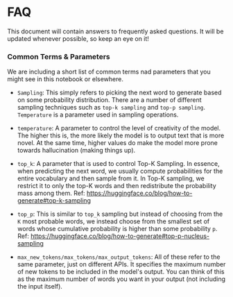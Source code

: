 # FAQ

This document will contain answers to frequently asked questions. It will be updated whenever possible, so keep an eye on it!

### Common Terms & Parameters

We are including a short list of common terms nad parameters that you might see in this notebook or elsewhere. 

* `Sampling`: This simply refers to picking the next word to generate based on some probability distribution. There are a number of different sampling techniques such as `top-k sampling` and `top-p sampling`. `Temperature` is a parameter used in sampling operations. 

* `temperature`: A parameter to control the level of creativity of the model. The higher this is, the more likely the model is to output text that is more novel. At the same time, higher values do make the model more prone towards hallucination (making things up). 

* `top_k`: A parameter that is used to control Top-K Sampling. In essence, when predicting the next word, we usually compute probabilities for the entire vocabulary and then sample from it. In Top-K sampling, we restrict it to only the top-K words and then redistribute the probability mass among them. Ref: https://huggingface.co/blog/how-to-generate#top-k-sampling

* `top_p`: This is similar to `top_k` sampling but instead of choosing from the `K` most probable words, we instead choose from the smallest set of words whose cumulative probability is higher than some probability `p`. Ref: https://huggingface.co/blog/how-to-generate#top-p-nucleus-sampling

* `max_new_tokens/max_tokens/max_output_tokens`: All of these refer to the same parameter, just on different APIs. It specifies the maximum number of new tokens to be included in the model's output. You can think of this as the maximum number of words you want in your output (not including the input itself).